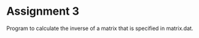 Assignment 3
============

Program to calculate the inverse of a matrix that is specified in matrix.dat.